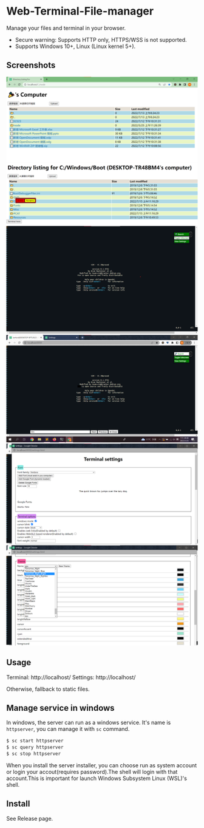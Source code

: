 # Web-Terminal-File-manager

Manage your files and terminal in your browser.

* Secure warning: Supports HTTP only, HTTPS/WSS is not supported.
* Supports Windows 10+, Linux (Linux kernel 5+).

## Screenshots

![Support Unicode in windows](screenshots/filemanager-unicode.png)
![Manage files](screenshots/filemanager-usage.png)
![Toggle fullscreen](screenshots/fullscreen.png)
![Search bar](screenshots/search-bar.png)
![Settings](screenshots/settings.png)
![Customize Theme](screenshots/theme.png)

## Usage

Terminal: http://localhost/
Settings: http://localhost/

Otherwise, fallback to static files.

## Manage service in windows

In windows, the server can run as a windows service.
It's name is `httpserver`, you can manage it with `sc` command.

```bash
$ sc start httpserver
$ sc query httpserver
$ sc stop httpserver
```

When you install the server installer, you can choose run as system account or login your accout(requires password).The shell will login with that account.This is important for launch Windows Subsystem Linux (WSL)'s shell.

## Install

See Release page.


